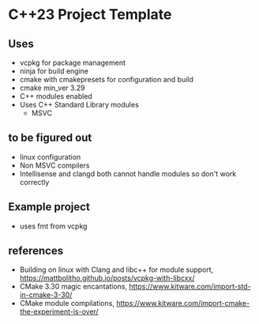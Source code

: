 # C++23 Project Template

## Uses
- vcpkg for package management
- ninja for build engine
- cmake with cmakepresets for configuration and build
- cmake min_ver 3.29
- C++ modules enabled
- Uses C++ Standard Library modules
  - MSVC

## to be figured out
- linux configuration
- Non MSVC compilers
- Intellisense and clangd both cannot handle modules so don't work correctly

## Example project
- uses fmt from vcpkg

## references
- Building on linux with Clang and libc++ for module support, https://mattbolitho.github.io/posts/vcpkg-with-libcxx/
- CMake 3.30 magic encantations, https://www.kitware.com/import-std-in-cmake-3-30/
- CMake module compilations, https://www.kitware.com/import-cmake-the-experiment-is-over/
